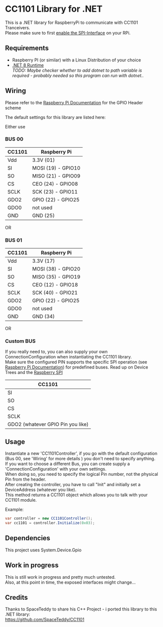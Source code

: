 # CC1101 Library for .NET

This is a .NET library for RaspberryPi to communicate with CC1101 Tranceivers.<br />
Please make sure to first <a href="https://www.raspberrypi.com/documentation/computers/configuration.html">enable the
SPI-Interface</a> on your RPi.<br />

## Requirements

* Raspberry PI (or similar) with a Linux Distribution of your choice<br />
* <a href="https://learn.microsoft.com/en-us/dotnet/core/tools/dotnet-install-script">.NET 8 Runtime</a><br />
  <i>TODO: Maybe checker whether to add dotnet to path variable is required - probably needed so this program can run
  with dotnet..</i>

## Wiring

Please refer to the <a href="https://www.raspberrypi.com/documentation/computers/raspberry-pi.html">Raspberry Pi Documentation<a/> for the GPIO Header scheme

The default settings for this library are listed here:

Either use <br />
### BUS 00
| CC1101              | Raspberry Pi |
|---------------------|--------------|
| Vdd                 | 3.3V (01)                  |
| SI                  | MOSI (19) - GPIO10         |
| SO                  | MISO (21) - GPIO09         |
| CS                  | CEO  (24) - GPIO08         |
| SCLK                | SCK  (23) - GPIO11         |
| GDO2                | GPIO (22) - GPIO25         |
| GDO0                | not used                   |
| GND                 | GND  (25)                  |

OR

### BUS 01
| CC1101              | Raspberry Pi |
|---------------------|--------------|
| Vdd                 | 3.3V (17)            |
| SI                  | MOSI (38) - GPIO20   |
| SO                  | MISO (35) - GPIO19   |
| CS                  | CEO  (12) - GPIO18   |
| SCLK                | SCK  (40) - GPIO21   |
| GDO2                | GPIO (22) - GPIO25   |
| GDO0                | not used             |
| GND                 | GND (34)             |

OR

### Custom BUS

If you really need to, you can also supply your own ConnectionConfiguration when instantiating the CC1101 library.<br />
Make sure the configured PIN supports the specific SPI operation (see <a href="https://www.raspberrypi.com/documentation/computers/raspberry-pi.html">Raspberry Pi Documentation<a/>) for predefined buses.
Read up on Device Trees and the <a href="https://github.com/raspberrypi/documentation/blob/develop/documentation/asciidoc/computers/raspberry-pi/spi-bus-on-raspberry-pi.adoc">Raspberry SPI</a><br />

| CC1101                            |
|-----------------------------------|
| SI                                |
| SO                                |
| CS                                |
| SCLK                              |
| GDO2 (whatever GPIO Pin you like) |

## Usage
Instantiate a new 'CC1101Controller', if you go with the default configuration (Bus 00, see 'Wiring' for more details ) you don't need to specify anything.<br />
If you want to choose a different Bus, you can create supply a 'ConnectionConfiguration' with your own settings.<br />
When doing so, you need to specify the logical Pin number, not the physical Pin from the header.
<br />
After creating the controller, you have to call "Init" and initially set a DeviceAddress (whatever you like).<br />
This method returns a CC1101 object which allows you to talk with your CC1101 module.

Example:
```c#
var controller = new CC1101Controller();
var cc1101 = controller.Initialize(0x03);
```

## Dependencies

This project uses System.Device.Gpio

## Work in progress
This is still work in progress and pretty much untested.<br />
Also, at this point in time, the exposed interfaces might change...<br />

## Credits

Thanks to SpaceTeddy to share his C++ Project - i ported this library to this .NET library:<br />
https://github.com/SpaceTeddy/CC1101
